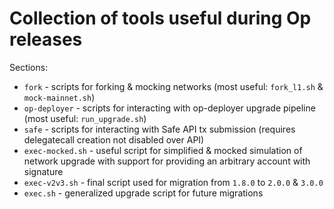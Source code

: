 # Collection of tools useful during Op releases

Sections:
- `fork` - scripts for forking & mocking networks (most useful: `fork_l1.sh` & `mock-mainnet.sh`)
- `op-deployer` - scripts for interacting with op-deployer upgrade pipeline (most useful: `run_upgrade.sh`)
- `safe` - scripts for interacting with Safe API tx submission (requires delegatecall creation not disabled over API)
- `exec-mocked.sh` - useful script for simplified & mocked simulation of network upgrade with support for providing an arbitrary account with signature
- `exec-v2v3.sh` - final script used for migration from `1.8.0` to `2.0.0` & `3.0.0`
- `exec.sh` - generalized upgrade script for future migrations
